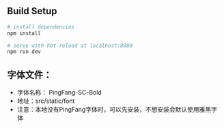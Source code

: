 
## Build Setup

``` bash
# install dependencies
npm install

# serve with hot reload at localhost:8080
npm run dev


```

## 字体文件：

- 字体名称： PingFang-SC-Bold
- 地址：src/static/font
- 注意：本地没有PingFang字体时，可以先安装，不想安装会默认使用雅黑字体
